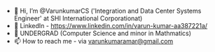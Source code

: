 - 👋 Hi, I’m @VarunkumarCS ('Integration and Data Center Systems Engineer' at SHI International Corporationat)
- 👀 LinkedIn - https://www.linkedin.com/in/varun-kumar-aa387221a/
- 🌱 UNDERGRAD (Computer Science and minor in Mathmatics)
- 📫 How to reach me - via varunkumaramar@gmail.com

<!---
VarunkumarCS/VarunkumarCS is a ✨ special ✨ repository because its `README.md` (this file) appears on your GitHub profile.
You can click the Preview link to take a look at your changes.
--->
